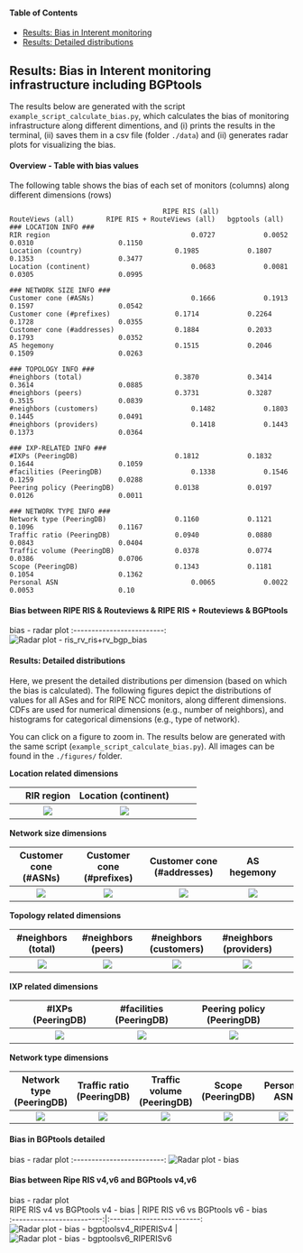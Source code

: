 #### Table of Contents  
- [Results: Bias in Interent monitoring](#results-bias-in-interent-monitoring-infrastructure)  
- [Results: Detailed distributions](#results-detailed-distributions)


## Results: Bias in Interent monitoring infrastructure including BGPtools
The results below are generated with the script `example_script_calculate_bias.py`, which calculates the bias of monitoring infrastructure along different dimentions, and (i) prints the results in the terminal, (ii) saves them in a csv file (folder `./data`) and (ii) generates radar plots for visualizing the bias.

#### Overview - Table with bias values 
The following table shows the bias of each set of monitors (columns) along different dimensions (rows)
```
                                      RIPE RIS (all)          RouteViews (all)        RIPE RIS + RouteViews (all)   bgptools (all)
### LOCATION INFO ###
RIR region                                   0.0727	           0.0052	              0.0310	                 0.1150
Location (country)	                     0.1985	           0.1807	              0.1353	                 0.3477
Location (continent)	                     0.0683	           0.0081	              0.0305	                 0.0995

### NETWORK SIZE INFO ### 
Customer cone (#ASNs)	                     0.1666	           0.1913	              0.1597	                 0.0542
Customer cone (#prefixes)	             0.1714	           0.2264	              0.1728	                 0.0355
Customer cone (#addresses)	             0.1884	           0.2033	              0.1793	                 0.0352
AS hegemony	                             0.1515	           0.2046	              0.1509	                 0.0263

### TOPOLOGY INFO ###
#neighbors (total)	                     0.3870	           0.3414	              0.3614	                 0.0885
#neighbors (peers)	                     0.3731	           0.3287	              0.3515	                 0.0839
#neighbors (customers)	                     0.1482	           0.1803	              0.1445                     0.0491
#neighbors (providers)	                     0.1418	           0.1443	              0.1373	                 0.0364
 
### IXP-RELATED INFO ###
#IXPs (PeeringDB)	                     0.1812	           0.1832	              0.1644	                 0.1059             
#facilities (PeeringDB)	                     0.1338	           0.1546	              0.1259	                 0.0288
Peering policy (PeeringDB)	             0.0138	           0.0197	              0.0126	                 0.0011

### NETWORK TYPE INFO ###
Network type (PeeringDB)	             0.1160	           0.1121	              0.1096	                 0.1167
Traffic ratio (PeeringDB)	             0.0940	           0.0880	              0.0843	                 0.0404
Traffic volume (PeeringDB)	             0.0378	           0.0774	              0.0386	                 0.0706  
Scope (PeeringDB)	                     0.1343	           0.1181	              0.1054	                 0.1362
Personal ASN	                             0.0065	           0.0022	              0.0053	                 0.10

```



#### Bias between RIPE RIS & Routeviews & RIPE RIS + Routeviews & BGPtools

bias - radar plot
:-------------------------:
![Radar plot - ris_rv_ris+rv_bgp_bias](./figures/fig_radar_RIPERIS_RV_RIPERIS+RV_bgptools.png?raw=true) 


#### Results: Detailed distributions

Here, we present the detailed distributions per dimension (based on which the bias is calculated). The following figures depict the distributions of values for all ASes and for RIPE NCC monitors, along different dimensions. CDFs are used for numerical dimensions (e.g., number of neighbors), and histograms for categorical dimensions (e.g., type of network).

You can click on a figure to zoom in. The results below are generated with the same script (``example_script_calculate_bias.py``). All images can be found in the `./figures/` folder.  

**Location related dimensions**

&nbsp;|RIR region|Location (continent)|&nbsp;| &nbsp;
:---:|:---:|:---:|:---:|:---:
&nbsp; |![](./figures/Fig_Histogram_AS_rank_source.png?raw=true)| ![](./figures/Fig_Histogram_AS_rank_continent.png?raw=true)|&nbsp;|&nbsp;


**Network size dimensions**

Customer cone (#ASNs) | Customer cone (#prefixes) | Customer cone (#addresses) | AS hegemony | &nbsp;
:---:|:---:|:---:|:---:|:---:
![](./figures/Fig_CDF_AS_rank_numberAsns.png?raw=true)|![](./figures/Fig_CDF_AS_rank_numberPrefixes.png?raw=true)|![](./figures/Fig_CDF_AS_rank_numberAddresses.png?raw=true)|![](./figures/Fig_CDF_AS_hegemony.png?raw=true)|&nbsp;


**Topology related dimensions**

#neighbors (total)|#neighbors (peers)|#neighbors (customers)|#neighbors (providers)|&nbsp;
:---:|:---:|:---:|:---:|:---:
![](./figures/Fig_CDF_AS_rank_total.png?raw=true)|![](./figures/Fig_CDF_AS_rank_peer.png?raw=true)|![](./figures/Fig_CDF_AS_rank_customer.png?raw=true)|![](./figures/Fig_CDF_AS_rank_provider.png?raw=true)|&nbsp;



**IXP related dimensions**

&nbsp;|#IXPs (PeeringDB)|#facilities (PeeringDB)|Peering policy (PeeringDB)|&nbsp;
:---:|:---:|:---:|:---:|:---:
&nbsp;|![](./figures/Fig_CDF_peeringDB_ix_count.png?raw=true)|![](./figures/Fig_CDF_peeringDB_fac_count.png?raw=true)|![](./figures/Fig_Histogram_peeringDB_policy_general.png?raw=true)|&nbsp;


**Network type dimensions**

Network type (PeeringDB)|Traffic ratio (PeeringDB)|Traffic volume (PeeringDB)|Scope (PeeringDB)|Personal ASN
:---:|:---:|:---:|:---:|:---:
![](./figures/Fig_Histogram_peeringDB_info_type.png?raw=true)|![](./figures/Fig_Histogram_peeringDB_info_ratio.png?raw=true)|![](./figures/Fig_Histogram_peeringDB_info_traffic.png?raw=true)|![](./figures/Fig_Histogram_peeringDB_info_scope.png?raw=true)|![](./figures/Fig_Histogram_is_personal_AS.png?raw=true)


#### Bias in BGPtools detailed

bias - radar plot
:-------------------------:
![Radar plot - bias](./figures/fig_radar_bgptools.png?raw=true) 

#### Bias between Ripe RIS v4,v6 and BGPtools v4,v6

bias - radar plot      
RIPE RIS v4 vs BGPtools v4 - bias            |  RIPE RIS v6 vs BGPtools v6 - bias  
:-------------------------:|:-------------------------:
![Radar plot - bias - bgptoolsv4_RIPERISv4](./figures/fig_radar_bgptoolsv4_RIPERISv4.png?raw=true)  |  ![Radar plot - bias - bgptoolsv6_RIPERISv6](./figures/fig_radar_bgptoolsv6_RIPERISv6.png?raw=true)

